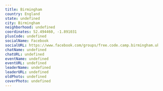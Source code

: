 ```yaml
---
title: Birmingham
country: England
state: undefined
city: Birmingham
neighborhood: undefined
coordinates: 52.494460, -1.891031
plusCode: undefined
socialName: Facebook
socialURL: https://www.facebook.com/groups/free.code.camp.birmingham.uk
chatName: undefined
chatURL: undefined
eventName: undefined
eventURL: undefined
leaderName: undefined
leaderURL: undefined
oldPhoto: undefined
coverPhoto: undefined
---
```

